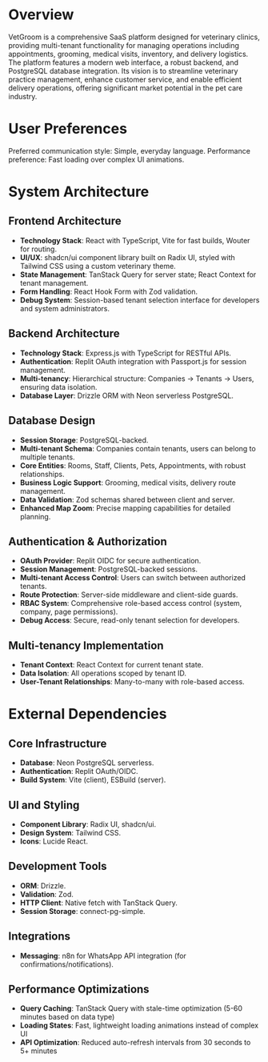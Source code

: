 # Overview

VetGroom is a comprehensive SaaS platform designed for veterinary clinics, providing multi-tenant functionality for managing operations including appointments, grooming, medical visits, inventory, and delivery logistics. The platform features a modern web interface, a robust backend, and PostgreSQL database integration. Its vision is to streamline veterinary practice management, enhance customer service, and enable efficient delivery operations, offering significant market potential in the pet care industry.

# User Preferences

Preferred communication style: Simple, everyday language.
Performance preference: Fast loading over complex UI animations.

# System Architecture

## Frontend Architecture
- **Technology Stack**: React with TypeScript, Vite for fast builds, Wouter for routing.
- **UI/UX**: shadcn/ui component library built on Radix UI, styled with Tailwind CSS using a custom veterinary theme.
- **State Management**: TanStack Query for server state; React Context for tenant management.
- **Form Handling**: React Hook Form with Zod validation.
- **Debug System**: Session-based tenant selection interface for developers and system administrators.

## Backend Architecture
- **Technology Stack**: Express.js with TypeScript for RESTful APIs.
- **Authentication**: Replit OAuth integration with Passport.js for session management.
- **Multi-tenancy**: Hierarchical structure: Companies → Tenants → Users, ensuring data isolation.
- **Database Layer**: Drizzle ORM with Neon serverless PostgreSQL.

## Database Design
- **Session Storage**: PostgreSQL-backed.
- **Multi-tenant Schema**: Companies contain tenants, users can belong to multiple tenants.
- **Core Entities**: Rooms, Staff, Clients, Pets, Appointments, with robust relationships.
- **Business Logic Support**: Grooming, medical visits, delivery route management.
- **Data Validation**: Zod schemas shared between client and server.
- **Enhanced Map Zoom**: Precise mapping capabilities for detailed planning.

## Authentication & Authorization
- **OAuth Provider**: Replit OIDC for secure authentication.
- **Session Management**: PostgreSQL-backed sessions.
- **Multi-tenant Access Control**: Users can switch between authorized tenants.
- **Route Protection**: Server-side middleware and client-side guards.
- **RBAC System**: Comprehensive role-based access control (system, company, page permissions).
- **Debug Access**: Secure, read-only tenant selection for developers.

## Multi-tenancy Implementation
- **Tenant Context**: React Context for current tenant state.
- **Data Isolation**: All operations scoped by tenant ID.
- **User-Tenant Relationships**: Many-to-many with role-based access.

# External Dependencies

## Core Infrastructure
- **Database**: Neon PostgreSQL serverless.
- **Authentication**: Replit OAuth/OIDC.
- **Build System**: Vite (client), ESBuild (server).

## UI and Styling
- **Component Library**: Radix UI, shadcn/ui.
- **Design System**: Tailwind CSS.
- **Icons**: Lucide React.

## Development Tools
- **ORM**: Drizzle.
- **Validation**: Zod.
- **HTTP Client**: Native fetch with TanStack Query.
- **Session Storage**: connect-pg-simple.

## Integrations
- **Messaging**: n8n for WhatsApp API integration (for confirmations/notifications).

## Performance Optimizations
- **Query Caching**: TanStack Query with stale-time optimization (5-60 minutes based on data type)
- **Loading States**: Fast, lightweight loading animations instead of complex UI
- **API Optimization**: Reduced auto-refresh intervals from 30 seconds to 5+ minutes